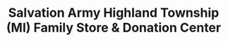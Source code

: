 ---
title: "Salvation Army Highland Township (MI) Family Store & Donation Center"
url: /highland-township/salvation-army-highland-township-mi-family-store-und-donation-center/
shop: Gebrauchtwaren
---